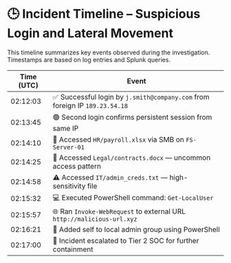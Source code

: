 # 🕒 Incident Timeline – Suspicious Login and Lateral Movement

This timeline summarizes key events observed during the investigation. Timestamps are based on log entries and Splunk queries.

| Time (UTC) | Event |
|------------|-------|
| 02:12:03 | ✅ Successful login by `j.smith@company.com` from foreign IP `189.23.54.18` |
| 02:13:45 | 🟢 Second login confirms persistent session from same IP |
| 02:14:10 | 📁 Accessed `HR/payroll.xlsx` via SMB on `FS-Server-01` |
| 02:14:25 | 📁 Accessed `Legal/contracts.docx` — uncommon access pattern |
| 02:14:58 | ⚠️ Accessed `IT/admin_creds.txt` — high-sensitivity file |
| 02:15:32 | 💻 Executed PowerShell command: `Get-LocalUser` |
| 02:15:57 | 🌐 Ran `Invoke-WebRequest` to external URL `http://malicious-url.xyz` |
| 02:16:21 | 🚨 Added self to local admin group using PowerShell |
| 02:17:00 | 🔺 Incident escalated to Tier 2 SOC for further containment |
